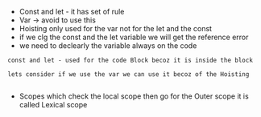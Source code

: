 - Const and let - it has set of rule
- Var -> avoid to use this
- Hoisting only used for the var not for the let and the const
- if we clg the const and the let variable we will get the reference error
- we need to declearly the variable always on the code

```
const and let - used for the code Block becoz it is inside the block

lets consider if we use the var we can use it becoz of the Hoisting


```
- Scopes which check the local scope then go for the Outer scope it is called Lexical scope